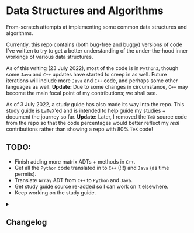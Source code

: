 # Data Structures and Algorithms
From-scratch attempts at implementing some common data structures and algorithms.
 
Currently, this repo contains (both bug-free and buggy) versions of code I've written to try to get a better understanding of the under-the-hood inner workings of various data structures. 
 
As of this writing (23 July 2022), most of the code is in `Python3`, though some `Java` and `C++` updates have started to creep in as well. Future iterations will include more `Java` and `C++` code, and perhaps some other languages as well. **Update:** Due to some changes in circumstance, `C++` may become the main focal point of my contributions; we shall see.

As of 3 July 2022, a study guide has also made its way into the repo. This study guide is `LaTeX`'ed and is intended to help guide my studies + document the journey so far. **Update:** Later, I removed the `TeX` source code from the repo so that the code percentages would better reflect my _real_ contributions rather than showing a repo with 80% `TeX` code!

## TODO:
 * Finish adding more matrix ADTs + methods in `C++`.
 * Get all the `Python` code translated in to `C++` (!!!) and `Java` (as time permits).
 * Translate `Array` ADT from `C++` to `Python` and `Java`.
 * Get study guide source re-added so I can work on it elsewhere.
 * Keep working on the study guide.

<details>
<summary><h2>Changelog</h2></summary>
 <h3>22 May 2023</h3>
<ol>
    <li>In <code>LowerTriangularMatrix.cpp</code>: Revamped loops to start at <code>i=1</code> and <code>j=1</code>.</li>
    <li>Later, initial commit of <code>UpperTriangularMatrix.h</code> and <code>UpperTriangularMatrix.cpp</code> using row-major mapping.</li>
    <li>Used <code>LowerTriangularMatrix*</code> to build initial commit of <code>SymmetricMatrix*</code>---and later, <code>TridiagonalMatrix*</code>---files.</li>
    <li>Fixed bug in <code>ShortPrint()</code> for <code>SymmetricMatrix.cpp</code>.</li>
    <li>Later, fixed indexing bug in <code>TridiagonalMatrix.cpp</code> and fixed typo in <code>README</code>.</li>
</ol>
<h3>18 May 2023</h3>
<ol>
    <li>Added destructor to Array ADT in <code>C++</code>.</li>
    <li>Created <code>CPP/Matrices</code> directory + added initial commit of <code>DiagonalMatrix</code> files (<code>.cpp</code> and <code>.h</code>).</li>
    <li>Later, created <code>C++</code> files <code>LowerTriangularMatrix.h</code> and <code>LowerTriangularMatrix.cpp</code> using row-major mapping.</li>
    <li>Improved commenting in <code>Array.h</code>, <code>DiagonalMatrix.cpp</code>, and <code>LowerTriangularMatrix.cpp</code>.
    <li>Added a driver to <code>LowerTriangularMatrix.cpp</code> to allow for entering a whole matrix all at once.</li>
</ol>
<h3>16 May 2023</h3>
<ol>
    <li>In <code>C++</code> Array ADT: Added Setters, in part to allow the <code>public</code> <code>T* A</code> to become private.</li>
    <li>Later, declared <code>Union2</code> as a <code>friend</code> function to allow access to private member variables.</li>
    <li>Added better commenting to show the breakdown of functions throughout code.</li>
    <li>Later, moved legacy functions to <code>ArrayLegacy.cpp</code> and renamed <code>Union2</code> and <code>Union3</code> both as <code>Union</code>.</li>
    <li>Also: Implemented <code>friend</code> versions of <code>Intersection</code> and <code>Complement</code>.</li>
    <li>Later still: Changed a number of dereferencing operations to <code>-></code>s.</li>
    <li>Also, added <code>Intersection</code>, <code>Complement</code> member functions.</li>
</ol> 

<h3>15 May 2023</h3>
<ol>
    <li>In <code>C++</code> Array ADT: Added functionality for <code>Intersection</code> and <code>Complement</code>.</li>
    <li>Later, simplified <code>Intersection</code> algorithm and changed the existing algorithm to <code>LegacyIntersection</code> for posterity.</li>
    <li>Eventually figured out a non-<code>Void</code> version of <code>Union</code> in <code>C++</code> Array ADT. This will be fleshed out more soon.</li>
    <li>Mimicked non-member <code>Union2</code> code into member function <code>Union3</code>.</li>
</ol> 
<h3>12 May 2023</h3>
<ol>
    <li>Made some small code tweaks to the Array ADT in <code>C++</code>, and later, added support for <code>Contains</code> and <code>(Unsorted) Union</code>.</li>
</ol> 
<h3>11 May 2023</h3>
<ol>
    <li>To Array ADT in <code>C++</code>: Added <code>Get</code>, <code>Set</code>, <code>Sum</code>, <code>Avg</code>, <code>Max</code>, and <code>Min</code>.</li>
    <li>Later, rewrote some code in a clearer manner + deleted some commented-out code in <code>C++</code> Array ADT.</li>
    <li>In Array ADT <code>C++</code> files: Added <code>Reverse</code>, <code>LeftShift</code>, <code>LeftRotate</code>, <code>RightShift</code>, <code>RightRotate</code>.</li>
    <li>Added functionality in Array ADT for <code>SortedInsert</code>, <code>IsSorted</code>, and <code>PosNegSwap</code>.</li>
    <li>Later, improved incapsulation in Array ADT by making member vars private + adding getters.</li>
</ol> 
<h3>10 May 2023</h3>
<ol>    
    <li>Committed initial version of Array ADT in <code>C++</code> (both <code>.cpp</code> and <code>.h</code> files).</li>
    <li>Later, fixed up some pointer-related things in Array ADT.</li>
</ol> 
<h3>19 Aug 2022</h3>
<ol>
    <li>Made some small edits to linked list in <code>C++</code></li>
    <li>Completed doubly linked list in <code>C++</code> with generics.</li>
</ol>
<h3>14 Aug 2022</h3>
<ol>
    <li>Completed singly linked list in <code>C++</code> with generics.</li>
    <li>Learned more about pointers, but still need additional refresher.</li>
</ol>
<h3>12 Aug 2022</h3>
<ol>
    <li>Started working on singly linked lists in <code>C++</code>.</li>
    <li>In so doing, realized I have <b>a lot</b> to (re-)learn (for the 17th time) about pointers.</li>
</ol>
<h3>10 Aug 2022</h3>
<ol>
    <li>Got a 0<sup>th</sup> draft of hash sets working in <code>C++</code>. To get this working, I had to abandon my aspirations for generic types and just stick with integers. Generic types will come soon! ::crosses fingers::</li>
    <li>Later, added <b>working</b>(!!!) generics to <code>C++</code> hash sets.</li>
    <li>Also, removed references to <code>this->*</code>, as that doesn't appear to be very <code>C++</code>-like? :shrug:</li>
</ol>
<h3>23 Jul 2022</h3>
<ol>
    <li>Decided to try my hand at hash sets in <code>C++</code> after having not written <code>C++</code> code in 15 years. It did <b>not</b> go well!</li>
    <li>Made some small tweaks to the <code>Java</code> Hash Map file.</li>
    <li>Edited the README and the .gitignore files.</li>
    <li>Later, removed some of the <code>Python</code> test code so the GitHub calculator thing gets the language percentages more accurate.</li>
</ol>
<h3>16 Jul 2022</h3>
<ol>
    <li>Filled in the <code>Stacks and Queues</code> section of the study guide.</li>
    <li>Also, added in the <code>Stack</code> and <code>Queue</code> rows of the first-page complexity table.
</ol>
<h3>12 Jul 2022</h3>
<ol>
    <li>Made a few small edits to the study guide.</li>
    <li>Also, added a section for <code>Stacks and Queues</code> + filled in the subsections a bit before bedtime.</li>
</ol>
<h3>9 Jul 2022</h3>
<ol>
    <li>Made some complexity-related edits to the study guide.</li>
</ol>
<h3>8 Jul 2022</h3>
<ol>
    <li>Renamed the repo to include common algorithms. Will ultimately restructure the directories as well.</li>
    <li>Later, restructured all subdirectories.</li>
    <li><p>Much later, wrote + uploaded initial versions of <code>SelectionSort</code> for both <code>Python3</code> and <code>Java</code>.</p>
    <p>Both versions include the algorithm, as well as a <code>SelectionSortAnalysis</code> method/function which shows how the number of steps grows as the size of the input array doubles.</p>
    <p>What I <i>reallllllly</i> want to show is how time increases, not code count. I'll do some digging into that soon and try to implement ASAP.</p></li>
    <li>Much later still, updated the study guide pretty heavily, including uses of newly-included images and a new <text>.gitignore</text> file.</li>
</ol>
<h3>7 Jul 2022</h3>
<ol>
    <li>Big changes to the study guide, including:
    <ul>
        <li><i>Data Structures</i> and <i>Search Algorithms</i> main sections.</li>
        <li>A full-populated and linked search algorithm complexity table.
        <li>A fully-written section on <b>Selection Sort</b> (plus a lot of dummy text for other sort algorithms).</li>
    </ul>
</ol>
<h3>6 Jul 2022</h3>
<ol>
    <li>First upload of a Java version (<code>HashSet</code>) plus a general restructuring of directory structure + a revamped <code>.gitignore</code> file.</li>
</ol>
<h3>4 Jul 2022</h3>
<ol>
    <li>I added some details to the study guide, and implemented BFS to the <code>BST.py</code> file. Next up, I plan to implement some deletion methods, and possibly to adapt some BST-implemented methods to code a less-specific brand of tree.</li>
</ol>
<h3>3 Jul 2022</h3>
<ol>
    <li>I'm keeping a study guide to go along with my explorations into these data structures/algorithms. I decided it was a good idea to upload the related .tex, .sty, and .pdf files.</li>
    <li>Later, added BST information to both <code>Okay</code> directory (in Python3) and study guide.
</ol>
<h3>27 Jun 2022</h3>
<ol>
    <li>1. Used some snippets from <a href = "https://stackoverflow.com/questions/68974018/insert-at-index-in-linked-list">this answer</a> to prototype a redo of SinglyLinkedList. This code + the code in the accepted comment contained >= 2 very serious bugs and needed quite a bit of plussing up, so I did that plus thoroughly documented everything before **finally** reaching the level of "accepted LeetCode answer."</li>
</ol>
<h3>26 Jun 2022</h3>
<ol>
<li>Initial upload.</li>
<li>Later, updated the README.md file to its current state.</li>
<li>Approximately 22 hours later, attempted to use <a href = "https://www.geeksforgeeks.org/data-structures/linked-list/">the GeeksForGeeks solution</a> as an inspiration for a new implementation of SinglyLinkedList, only to find that this one times out on <a href = "https://leetcode.com/explore/learn/card/linked-list/209/singly-linked-list/1290/">LeetCode</a>. I think my best plan of action moving forward will be to try a whole new implementation; I have some ideas!</li>
</ol>
</details>
